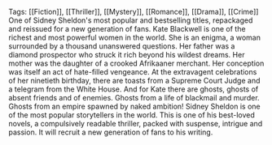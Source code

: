 Tags: [[Fiction]], [[Thriller]], [[Mystery]], [[Romance]], [[Drama]], [[Crime]]
One of Sidney Sheldon's most popular and bestselling titles, repackaged and reissued for a new generation of fans. Kate Blackwell is one of the richest and most powerful women in the world. She is an enigma, a woman surrounded by a thousand unanswered questions. Her father was a diamond prospector who struck it rich beyond his wildest dreams. Her mother was the daughter of a crooked Afrikaaner merchant. Her conception was itself an act of hate-filled vengeance. At the extravagent celebrations of her ninetieth birthday, there are toasts from a Supreme Court Judge and a telegram from the White House. And for Kate there are ghosts, ghosts of absent friends and of enemies. Ghosts from a life of blackmail and murder. Ghosts from an empire spawned by naked ambition! Sidney Sheldon is one of the most popular storytellers in the world. This is one of his best-loved novels, a compulsively readable thriller, packed with suspense, intrigue and passion. It will recruit a new generation of fans to his writing.